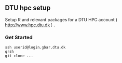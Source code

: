 ## DTU hpc setup

Setup R and relevant packages for a DTU HPC account ( http://www.hpc.dtu.dk ) .


### Get Started

```shell
ssh userid@login.gbar.dtu.dk
qrsh
git clone ...
```


